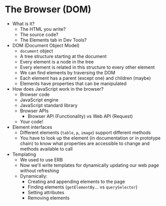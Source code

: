 # The Browser (DOM)
* What is it?
  * The HTML you write?
  * The source code?
  * The Elements tab in Dev Tools?
* DOM (Document Object Model)
  * `document` object  
  * A tree structure starting at the document
  * Every element is a node in the tree
  * Every element is related in this structure to every other element
  * We can find elements by traversing the DOM
  * Each element has a parent (except one) and children (maybe)
  * Elements have properties that can be manipulated
* How does JavaScript work in the browser?
  * Browser code
  * JavaScript engine
  * JavaScript standard library
  * Browser APIs
    * Browser API (Functionality) vs Web API (Request)
  * Your code!
* Element interfaces
  * Different elements (`table`, `p`, `image`) support different methods
  * You have to look up the element (in documentation or in prototype chain) to know what properties are accessible to change and methods available to call
* Templating
  * We used to use ERB
  * Now we'll write templates for dynamically updating our web page without refreshing
  * Dynamically:
    * Creating and appending elements to the page
    * Finding elements (`getElementBy`... vs `querySelector`)
    * Setting attributes
    * Removing elements  
